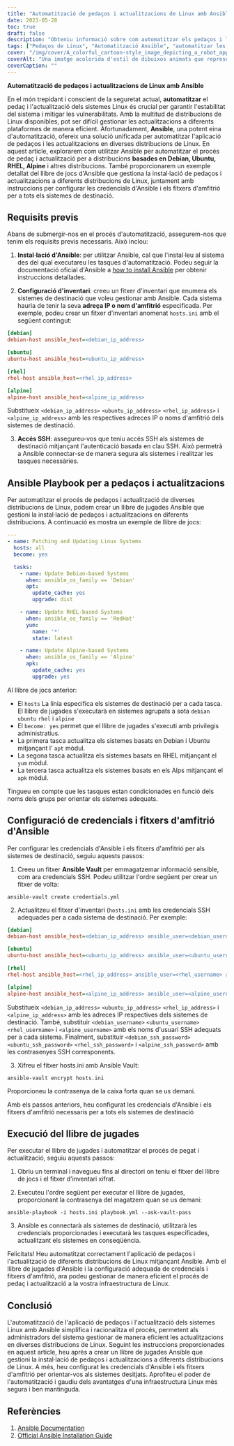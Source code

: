 ```yaml
---
title: "Automatització de pedaços i actualitzacions de Linux amb Ansible: una guia completa"
date: 2023-05-28
toc: true
draft: false
description: "Obteniu informació sobre com automatitzar els pedaços i les actualitzacions de Linux mitjançant Ansible, que cobreix diverses distribucions i instruccions de configuració."
tags: ["Pedaços de Linux", "Automatització Ansible", "automatitzar les actualitzacions", "manteniment del sistema", "automatització informàtica", "gestió de pegats", "Seguretat Linux", "Debian", "Ubuntu", "RHEL", "alpí", "estabilitat del sistema", "mitigació de la vulnerabilitat", "infraestructura informàtica", "eina d'automatització", "Llibre de jugades Ansible", "configuració de l'amfitrió", "actualitzacions de programari", "compliment de seguretat", "operacions de TI", "Actualitzacions de Linux", "Ubuntu", "Debian", "CentOS", "RHEL", "actualitzacions fora de línia", "repositori local", "memòria cau", "configuració del servidor", "configuració del client", "mirall apte", "debmirror", "crearrepo", "apt-cacher-ng", "yum-cron", "Actualitzacions del sistema Linux", "actualitzacions de paquets fora de línia", "actualitzacions de programari fora de línia", "dipòsit local de paquets", "memòria cau de paquets locals", "actualitzacions fora de línia de Linux", "gestionar les actualitzacions fora de línia", "mètodes d'actualització fora de línia", "manteniment del sistema fora de línia", "Actualitzacions del servidor Linux", "Actualitzacions del client Linux", "gestió de programari fora de línia", "gestió de paquets fora de línia", "estratègies d'actualització", "Actualitzacions de seguretat de Linux"]
cover: "/img/cover/A_colorful_cartoon-style_image_depicting_a_robot_applying_patches.png"
coverAlt: "Una imatge acolorida d'estil de dibuixos animats que representa un robot aplicant pegats a un grup de servidors Linux."
coverCaption: ""
---
```


**Automatització de pedaços i actualitzacions de Linux amb Ansible**

En el món trepidant i conscient de la seguretat actual, **automatitzar** el pedaç i l'actualització dels sistemes Linux és crucial per garantir l'estabilitat del sistema i mitigar les vulnerabilitats. Amb la multitud de distribucions de Linux disponibles, pot ser difícil gestionar les actualitzacions a diferents plataformes de manera eficient. Afortunadament, **Ansible**, una potent eina d'automatització, ofereix una solució unificada per automatitzar l'aplicació de pedaços i les actualitzacions en diverses distribucions de Linux. En aquest article, explorarem com utilitzar Ansible per automatitzar el procés de pedaç i actualització per a distribucions **basades en Debian, Ubuntu, RHEL, Alpine** i altres distribucions. També proporcionarem un exemple detallat del llibre de jocs d'Ansible que gestiona la instal·lació de pedaços i actualitzacions a diferents distribucions de Linux, juntament amb instruccions per configurar les credencials d'Ansible i els fitxers d'amfitrió per a tots els sistemes de destinació.

## Requisits previs

Abans de submergir-nos en el procés d'automatització, assegurem-nos que tenim els requisits previs necessaris. Això inclou:

1. **Instal·lació d'Ansible**: per utilitzar Ansible, cal que l'instal·leu al sistema des del qual executareu les tasques d'automatització. Podeu seguir la documentació oficial d'Ansible a [how to install Ansible](https://docs.ansible.com/ansible/latest/installation_guide/index.html) per obtenir instruccions detallades.

2. **Configuració d'inventari**: creeu un fitxer d'inventari que enumera els sistemes de destinació que voleu gestionar amb Ansible. Cada sistema hauria de tenir la seva **adreça IP o nom d'amfitrió** especificada. Per exemple, podeu crear un fitxer d'inventari anomenat `hosts.ini` amb el següent contingut:

```ini
[debian]
debian-host ansible_host=<debian_ip_address>

[ubuntu]
ubuntu-host ansible_host=<ubuntu_ip_address>

[rhel]
rhel-host ansible_host=<rhel_ip_address>

[alpine]
alpine-host ansible_host=<alpine_ip_address>
```

Substitueix `<debian_ip_address>` `<ubuntu_ip_address>` `<rhel_ip_address>` i `<alpine_ip_address>` amb les respectives adreces IP o noms d'amfitrió dels sistemes de destinació.

3. **Accés SSH**: assegureu-vos que teniu accés SSH als sistemes de destinació mitjançant l'autenticació basada en clau SSH. Això permetrà a Ansible connectar-se de manera segura als sistemes i realitzar les tasques necessàries.

## Ansible Playbook per a pedaços i actualitzacions

Per automatitzar el procés de pedaços i actualització de diverses distribucions de Linux, podem crear un llibre de jugades Ansible que gestioni la instal·lació de pedaços i actualitzacions en diferents distribucions. A continuació es mostra un exemple de llibre de jocs:

```yaml
---
- name: Patching and Updating Linux Systems
  hosts: all
  become: yes

  tasks:
    - name: Update Debian-based Systems
      when: ansible_os_family == 'Debian'
      apt:
        update_cache: yes
        upgrade: dist

    - name: Update RHEL-based Systems
      when: ansible_os_family == 'RedHat'
      yum:
        name: '*'
        state: latest

    - name: Update Alpine-based Systems
      when: ansible_os_family == 'Alpine'
      apk:
        update_cache: yes
        upgrade: yes
```

Al llibre de jocs anterior:

- El `hosts` La línia especifica els sistemes de destinació per a cada tasca. El llibre de jugades s'executarà en sistemes agrupats a sota `debian` `ubuntu` `rhel` i `alpine`
- El `become: yes` permet que el llibre de jugades s'executi amb privilegis administratius.
- La primera tasca actualitza els sistemes basats en Debian i Ubuntu mitjançant l' `apt` mòdul.
- La segona tasca actualitza els sistemes basats en RHEL mitjançant el `yum` mòdul.
- La tercera tasca actualitza els sistemes basats en els Alps mitjançant el `apk` mòdul.

Tingueu en compte que les tasques estan condicionades en funció dels noms dels grups per orientar els sistemes adequats.

## Configuració de credencials i fitxers d'amfitrió d'Ansible

Per configurar les credencials d'Ansible i els fitxers d'amfitrió per als sistemes de destinació, seguiu aquests passos:

1. Creeu un fitxer **Ansible Vault** per emmagatzemar informació sensible, com ara credencials SSH. Podeu utilitzar l'ordre següent per crear un fitxer de volta:
```shell
ansible-vault create credentials.yml
```
2. Actualitzeu el fitxer d'inventari (`hosts.ini` amb les credencials SSH adequades per a cada sistema de destinació. Per exemple:
```ini
[debian]
debian-host ansible_host=<debian_ip_address> ansible_user=<debian_username> ansible_ssh_pass=<debian_ssh_password>

[ubuntu]
ubuntu-host ansible_host=<ubuntu_ip_address> ansible_user=<ubuntu_username> ansible_ssh_pass=<ubuntu_ssh_password>

[rhel]
rhel-host ansible_host=<rhel_ip_address> ansible_user=<rhel_username> ansible_ssh_pass=<rhel_ssh_password>

[alpine]
alpine-host ansible_host=<alpine_ip_address> ansible_user=<alpine_username> ansible_ssh_pass=<alpine_ssh_password>
```

Substitueix `<debian_ip_address>` `<ubuntu_ip_address>` `<rhel_ip_address>` i `<alpine_ip_address>` amb les adreces IP respectives dels sistemes de destinació. També, substituir `<debian_username>` `<ubuntu_username>` `<rhel_username>` i `<alpine_username>` amb els noms d'usuari SSH adequats per a cada sistema. Finalment, substituir `<debian_ssh_password>` `<ubuntu_ssh_password>` `<rhel_ssh_password>` i `<alpine_ssh_password>` amb les contrasenyes SSH corresponents.

3. Xifreu el fitxer hosts.ini amb Ansible Vault:
   
```shell
ansible-vault encrypt hosts.ini
```

Proporcioneu la contrasenya de la caixa forta quan se us demani.

Amb els passos anteriors, heu configurat les credencials d'Ansible i els fitxers d'amfitrió necessaris per a tots els sistemes de destinació

## Execució del llibre de jugades
Per executar el llibre de jugades i automatitzar el procés de pegat i actualització, seguiu aquests passos:

1. Obriu un terminal i navegueu fins al directori on teniu el fitxer del llibre de jocs i el fitxer d'inventari xifrat.

2. Executeu l'ordre següent per executar el llibre de jugades, proporcionant la contrasenya del magatzem quan se us demani:

```shell
ansible-playbook -i hosts.ini playbook.yml --ask-vault-pass
```

3. Ansible es connectarà als sistemes de destinació, utilitzarà les credencials proporcionades i executarà les tasques especificades, actualitzant els sistemes en conseqüència.

Felicitats! Heu automatitzat correctament l'aplicació de pedaços i l'actualització de diferents distribucions de Linux mitjançant Ansible. Amb el llibre de jugades d'Ansible i la configuració adequada de credencials i fitxers d'amfitrió, ara podeu gestionar de manera eficient el procés de pedaç i actualització a la vostra infraestructura de Linux.

## Conclusió

L'automatització de l'aplicació de pedaços i l'actualització dels sistemes Linux amb Ansible simplifica i racionalitza el procés, permetent als administradors del sistema gestionar de manera eficient les actualitzacions en diverses distribucions de Linux. Seguint les instruccions proporcionades en aquest article, heu après a crear un llibre de jugades Ansible que gestioni la instal·lació de pedaços i actualitzacions a diferents distribucions de Linux. A més, heu configurat les credencials d'Ansible i els fitxers d'amfitrió per orientar-vos als sistemes desitjats. Aprofiteu el poder de l'automatització i gaudiu dels avantatges d'una infraestructura Linux més segura i ben mantinguda.

## Referències

1. [Ansible Documentation](https://docs.ansible.com/)
2. [Official Ansible Installation Guide](https://docs.ansible.com/ansible/latest/installation_guide/index.html)
